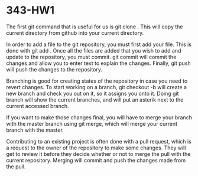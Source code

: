 # 343-HW1

The first git command that is useful for us is git clone <repository url>. This will copy the current directory from github into your current directory.
  
In order to add a file to the git repository, you must first add your file. This is done with git add <filename>. Once all the files are added that you wish to add and update to the repository, you  must commit. git commit will commit the changes and allow you to enter text to explain the changes. Finally, git push will push the changes to the repository.
  
Branching is good for creating states of the repository in case you need to revert changes. To start working on a branch, git checkout -b <branch name> will create a new branch and check you out on it, so it assigns you onto it. Doing git branch will show the current branches, and will put an asterik next to the current accessed branch.
  
If you want to make those changes final, you will have to merge your branch with the master branch using git merge, which will merge your current branch with the master.

Contributing to an existing project is often done with a pull request, which is a request to the owner of the repository to make some changes. They will get to review it before they decide whether or not to merge the pull with the current repository. Merging will commit and push the changes made from the pull.


